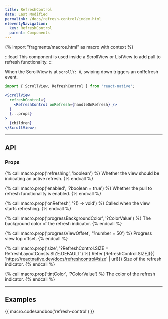 ```yaml
---
title: RefreshControl
date: Last Modified
permalink: /docs/refresh-control/index.html
eleventyNavigation:
  key: RefreshControl
  parent: Components
---
```


{% import "fragments/macros.html" as macro with context %}

:::lead
This component is used inside a ScrollView or ListView to add pull to refresh functionality.
:::

When the ScrollView is at `scrollY: 0`, swiping down triggers an onRefresh event.

```jsx
import { ScrollView, RefreshControl } from 'react-native';

<ScrollView
  refreshControl={
    <RefreshControl onRefresh={handleOnRefresh} />
  }
  {...props}
>
  {children}
</ScrollView>;
```

---

## API

### Props

{% call macro.prop('refreshing', 'boolean') %}
Whether the view should be indicating an active refresh.
{% endcall %}

{% call macro.prop('enabled', '?boolean = true') %}
Whether the pull to refresh functionality is enabled.
{% endcall %}

{% call macro.prop('onRefresh', '?() => void') %}
Called when the view starts refreshing.
{% endcall %}

{% call macro.prop('progressBackgroundColor', '?ColorValue') %}
The background color of the refresh indicator.
{% endcall %}

{% call macro.prop('progressViewOffset', '?number = 50') %}
Progress view top offset.
{% endcall %}

{% call macro.prop('size', '?RefreshControl.SIZE = RefreshLayoutConsts.SIZE.DEFAULT') %}
Refer [RefreshControl.SIZE]({{ 'https://reactnative.dev/docs/refreshcontrol#size' | url}})
Size of the refresh indicator.
{% endcall %}

{% call macro.prop('tintColor', '?ColorValue') %}
The color of the refresh indicator.
{% endcall %}

---

## Examples

{{ macro.codesandbox('refresh-control') }}

